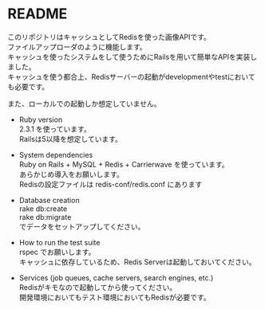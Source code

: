 # README

このリポジトリはキャッシュとしてRedisを使った画像APIです。  
ファイルアップローダのように機能します。  
キャッシュを使ったシステムをして使うためにRailsを用いて簡単なAPIを実装しました。  
キャッシュを使う都合上、Redisサーバーの起動がdevelopmentやtestにおいても必要です。  
  
また、ローカルでの起動しか想定していません。    
  
* Ruby version  
2.3.1 を使っています。  
Railsは5以降を想定しています。  

* System dependencies  
Ruby on Rails + MySQL + Redis + Carrierwave を使っています。  
あらかじめ導入をお願いします。  
Redisの設定ファイルは redis-conf/redis.conf にあります  

* Database creation  
rake db:create  
rake db:migrate  
でデータをセットアップしてください。  

* How to run the test suite  
rspec でお願いします。  
キャッシュに依存しているため、Redis Serverは起動しておいてください。  
  
* Services (job queues, cache servers, search engines, etc.)  
Redisがキモなので起動してから使ってください。  
開発環境においてもテスト環境においてもRedisが必要です。  
  
